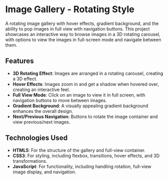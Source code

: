 # Image Gallery - Rotating Style

A rotating image gallery with hover effects, gradient background, and the ability to pop images in full view with navigation buttons. This project showcases an interactive way to browse images in a 3D rotating carousel, with options to view the images in full-screen mode and navigate between them.

## Features

- **3D Rotating Effect**: Images are arranged in a rotating carousel, creating a 3D effect.
- **Hover Effects**: Images zoom in and get a shadow when hovered over, creating an interactive feel.
- **Full View Mode**: Click on an image to view it in full screen, with navigation buttons to move between images.
- **Gradient Background**: A visually appealing gradient background enhances the overall design.
- **Next/Previous Navigation**: Buttons to rotate the image container and view previous/next images.

## Technologies Used

- **HTML5**: For the structure of the gallery and full-view container.
- **CSS3**: For styling, including flexbox, transitions, hover effects, and 3D transformations.
- **JavaScript**: For functionality, including handling rotation, full-view image display, and navigation.
